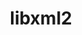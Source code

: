 ---
title: "libxml2"
layout: cache
categories: [package, develop-2023-10-01]
meta: {"versions": ["2.10.3"], "compilers": ["apple-clang@=14.0.0", "cce@=15.0.1", "gcc@=10.3.0", "gcc@=11.1.0", "gcc@=11.3.0", "gcc@=12.1.0", "gcc@=7.3.1", "gcc@=7.5.0", "oneapi@=2023.2.0"], "oss": ["amzn2", "rhel8", "sle_hpc15", "ubuntu18.04", "ubuntu20.04", "ubuntu22.04", "ventura"], "platforms": ["darwin", "linux"], "targets": ["aarch64", "neoverse_n1", "ppc64le", "x86_64", "x86_64_v3", "x86_64_v4", "zen4"], "stacks": ["aws-isc", "aws-isc-aarch64", "build_systems", "data-vis-sdk", "e4s", "e4s-cray-rhel", "e4s-cray-sles", "e4s-oneapi", "e4s-power", "gpu-tests", "ml-darwin-aarch64-mps", "ml-linux-x86_64-cpu", "ml-linux-x86_64-cuda", "ml-linux-x86_64-rocm", "radiuss", "radiuss-aws", "radiuss-aws-aarch64", "root", "tutorial"], "num_specs": 16, "num_specs_by_stack": {"root": 16, "ml-darwin-aarch64-mps": 1, "aws-isc-aarch64": 2, "radiuss-aws-aarch64": 2, "aws-isc": 1, "radiuss-aws": 1, "e4s-cray-rhel": 1, "gpu-tests": 1, "e4s": 1, "e4s-power": 1, "e4s-oneapi": 1, "e4s-cray-sles": 1, "build_systems": 1, "radiuss": 1, "data-vis-sdk": 1, "tutorial": 2, "ml-linux-x86_64-cuda": 1, "ml-linux-x86_64-cpu": 1, "ml-linux-x86_64-rocm": 1}}
spec_details: [{"hash": "o22vtqzuxzlhiskd47yvf6h3ftnyky2o", "compiler": "apple-clang@=14.0.0", "versions": ["2.10.3"], "os": "ventura", "platform": "darwin", "target": "aarch64", "variants": ["build_system=autotools", "+pic", "~python", "+shared"], "stacks": ["root", "ml-darwin-aarch64-mps"], "size": "-", "tarball": "https://binaries.spack.io/develop-2023-10-01/build_cache/darwin-ventura-aarch64/apple-clang-14.0.0/libxml2-2.10.3/darwin-ventura-aarch64-apple-clang-14.0.0-libxml2-2.10.3-o22vtqzuxzlhiskd47yvf6h3ftnyky2o.spack"}, {"hash": "h6nqbmdllfa4sszuzjjzbebcelsubdfh", "compiler": "gcc@=7.3.1", "versions": ["2.10.3"], "os": "amzn2", "platform": "linux", "target": "aarch64", "variants": ["build_system=autotools", "+pic", "~python", "+shared"], "stacks": ["aws-isc-aarch64", "root"], "size": "-", "tarball": "https://binaries.spack.io/develop-2023-10-01/build_cache/linux-amzn2-aarch64/gcc-7.3.1/libxml2-2.10.3/linux-amzn2-aarch64-gcc-7.3.1-libxml2-2.10.3-h6nqbmdllfa4sszuzjjzbebcelsubdfh.spack"}, {"hash": "y24raitvzysbcmf56ib2zfdoazxa6hra", "compiler": "gcc@=7.3.1", "versions": ["2.10.3"], "os": "amzn2", "platform": "linux", "target": "aarch64", "variants": ["build_system=autotools", "+pic", "~python", "+shared"], "stacks": ["root", "radiuss-aws-aarch64"], "size": "-", "tarball": "https://binaries.spack.io/develop-2023-10-01/build_cache/linux-amzn2-aarch64/gcc-7.3.1/libxml2-2.10.3/linux-amzn2-aarch64-gcc-7.3.1-libxml2-2.10.3-y24raitvzysbcmf56ib2zfdoazxa6hra.spack"}, {"hash": "f2sbjw7p57uwsggyb2c56ulpfberczj6", "compiler": "gcc@=7.3.1", "versions": ["2.10.3"], "os": "amzn2", "platform": "linux", "target": "neoverse_n1", "variants": ["build_system=autotools", "+pic", "~python", "+shared"], "stacks": ["root", "radiuss-aws-aarch64"], "size": "-", "tarball": "https://binaries.spack.io/develop-2023-10-01/build_cache/linux-amzn2-neoverse_n1/gcc-7.3.1/libxml2-2.10.3/linux-amzn2-neoverse_n1-gcc-7.3.1-libxml2-2.10.3-f2sbjw7p57uwsggyb2c56ulpfberczj6.spack"}, {"hash": "lptjzq3r2zdjnep6xghos5jnhshsl7d7", "compiler": "gcc@=7.3.1", "versions": ["2.10.3"], "os": "amzn2", "platform": "linux", "target": "neoverse_n1", "variants": ["build_system=autotools", "+pic", "~python", "+shared"], "stacks": ["aws-isc-aarch64", "root"], "size": "-", "tarball": "https://binaries.spack.io/develop-2023-10-01/build_cache/linux-amzn2-neoverse_n1/gcc-7.3.1/libxml2-2.10.3/linux-amzn2-neoverse_n1-gcc-7.3.1-libxml2-2.10.3-lptjzq3r2zdjnep6xghos5jnhshsl7d7.spack"}, {"hash": "epyvntgpqbctxc2ighprxxgaxppm4pv3", "compiler": "gcc@=7.3.1", "versions": ["2.10.3"], "os": "amzn2", "platform": "linux", "target": "x86_64_v3", "variants": ["build_system=autotools", "+pic", "~python", "+shared"], "stacks": ["aws-isc", "root"], "size": "-", "tarball": "https://binaries.spack.io/develop-2023-10-01/build_cache/linux-amzn2-x86_64_v3/gcc-7.3.1/libxml2-2.10.3/linux-amzn2-x86_64_v3-gcc-7.3.1-libxml2-2.10.3-epyvntgpqbctxc2ighprxxgaxppm4pv3.spack"}, {"hash": "f5bec7lqcetcosrxad37vgaatl4znelr", "compiler": "gcc@=7.3.1", "versions": ["2.10.3"], "os": "amzn2", "platform": "linux", "target": "x86_64_v3", "variants": ["build_system=autotools", "+pic", "~python", "+shared"], "stacks": ["radiuss-aws", "root"], "size": "-", "tarball": "https://binaries.spack.io/develop-2023-10-01/build_cache/linux-amzn2-x86_64_v3/gcc-7.3.1/libxml2-2.10.3/linux-amzn2-x86_64_v3-gcc-7.3.1-libxml2-2.10.3-f5bec7lqcetcosrxad37vgaatl4znelr.spack"}, {"hash": "lwusiuxvavxlct3dpelcr2ivb54oa2h7", "compiler": "cce@=15.0.1", "versions": ["2.10.3"], "os": "rhel8", "platform": "linux", "target": "zen4", "variants": ["build_system=autotools", "+pic", "~python", "+shared"], "stacks": ["root", "e4s-cray-rhel"], "size": "-", "tarball": "https://binaries.spack.io/develop-2023-10-01/build_cache/linux-rhel8-zen4/cce-15.0.1/libxml2-2.10.3/linux-rhel8-zen4-cce-15.0.1-libxml2-2.10.3-lwusiuxvavxlct3dpelcr2ivb54oa2h7.spack"}, {"hash": "n774swurf7k72eoclloethuqihc57ix2", "compiler": "gcc@=11.1.0", "versions": ["2.10.3"], "os": "ubuntu20.04", "platform": "linux", "target": "x86_64_v3", "variants": ["build_system=autotools", "+pic", "~python", "+shared"], "stacks": ["gpu-tests", "root", "e4s"], "size": "-", "tarball": "https://binaries.spack.io/develop-2023-10-01/build_cache/linux-ubuntu20.04-x86_64_v3/gcc-11.1.0/libxml2-2.10.3/linux-ubuntu20.04-x86_64_v3-gcc-11.1.0-libxml2-2.10.3-n774swurf7k72eoclloethuqihc57ix2.spack"}, {"hash": "kltzeglgtybyonqwmple5ls5rdemajvh", "compiler": "gcc@=11.1.0", "versions": ["2.10.3"], "os": "ubuntu20.04", "platform": "linux", "target": "ppc64le", "variants": ["build_system=autotools", "+pic", "~python", "+shared"], "stacks": ["root", "e4s-power"], "size": "-", "tarball": "https://binaries.spack.io/develop-2023-10-01/build_cache/linux-ubuntu20.04-ppc64le/gcc-11.1.0/libxml2-2.10.3/linux-ubuntu20.04-ppc64le-gcc-11.1.0-libxml2-2.10.3-kltzeglgtybyonqwmple5ls5rdemajvh.spack"}, {"hash": "rsqdxmimw7pd5makqc5yyxtvtcca73cu", "compiler": "oneapi@=2023.2.0", "versions": ["2.10.3"], "os": "ubuntu20.04", "platform": "linux", "target": "x86_64", "variants": ["build_system=autotools", "+pic", "~python", "+shared"], "stacks": ["root", "e4s-oneapi"], "size": "-", "tarball": "https://binaries.spack.io/develop-2023-10-01/build_cache/linux-ubuntu20.04-x86_64/oneapi-2023.2.0/libxml2-2.10.3/linux-ubuntu20.04-x86_64-oneapi-2023.2.0-libxml2-2.10.3-rsqdxmimw7pd5makqc5yyxtvtcca73cu.spack"}, {"hash": "vzl2vyq3isp6t4j5m7tgswug5je2zggs", "compiler": "gcc@=10.3.0", "versions": ["2.10.3"], "os": "sle_hpc15", "platform": "linux", "target": "x86_64_v4", "variants": ["build_system=autotools", "+pic", "~python", "+shared"], "stacks": ["root", "e4s-cray-sles"], "size": "-", "tarball": "https://binaries.spack.io/develop-2023-10-01/build_cache/linux-sle_hpc15-x86_64_v4/gcc-10.3.0/libxml2-2.10.3/linux-sle_hpc15-x86_64_v4-gcc-10.3.0-libxml2-2.10.3-vzl2vyq3isp6t4j5m7tgswug5je2zggs.spack"}, {"hash": "vim22qjryrwcuqc2rk2jzpsxde4iqabw", "compiler": "gcc@=7.5.0", "versions": ["2.10.3"], "os": "ubuntu18.04", "platform": "linux", "target": "x86_64_v3", "variants": ["build_system=autotools", "+pic", "~python", "+shared"], "stacks": ["build_systems", "root", "radiuss"], "size": "-", "tarball": "https://binaries.spack.io/develop-2023-10-01/build_cache/linux-ubuntu18.04-x86_64_v3/gcc-7.5.0/libxml2-2.10.3/linux-ubuntu18.04-x86_64_v3-gcc-7.5.0-libxml2-2.10.3-vim22qjryrwcuqc2rk2jzpsxde4iqabw.spack"}, {"hash": "jur6wnv52koam3jvjplds3pynru5kybn", "compiler": "gcc@=11.1.0", "versions": ["2.10.3"], "os": "ubuntu20.04", "platform": "linux", "target": "x86_64_v3", "variants": ["build_system=autotools", "+pic", "~python", "+shared"], "stacks": ["root", "data-vis-sdk"], "size": "-", "tarball": "https://binaries.spack.io/develop-2023-10-01/build_cache/linux-ubuntu20.04-x86_64_v3/gcc-11.1.0/libxml2-2.10.3/linux-ubuntu20.04-x86_64_v3-gcc-11.1.0-libxml2-2.10.3-jur6wnv52koam3jvjplds3pynru5kybn.spack"}, {"hash": "ve4ahiv3nn4dzpcfsa4y7x7k6eklaioh", "compiler": "gcc@=11.3.0", "versions": ["2.10.3"], "os": "ubuntu22.04", "platform": "linux", "target": "x86_64_v3", "variants": ["build_system=autotools", "+pic", "~python", "+shared"], "stacks": ["tutorial", "ml-linux-x86_64-cuda", "ml-linux-x86_64-cpu", "ml-linux-x86_64-rocm", "root"], "size": "-", "tarball": "https://binaries.spack.io/develop-2023-10-01/build_cache/linux-ubuntu22.04-x86_64_v3/gcc-11.3.0/libxml2-2.10.3/linux-ubuntu22.04-x86_64_v3-gcc-11.3.0-libxml2-2.10.3-ve4ahiv3nn4dzpcfsa4y7x7k6eklaioh.spack"}, {"hash": "ixzgdsry44mmkhaxmov3zhr4k5xwx6cw", "compiler": "gcc@=12.1.0", "versions": ["2.10.3"], "os": "ubuntu22.04", "platform": "linux", "target": "x86_64_v3", "variants": ["build_system=autotools", "+pic", "~python", "+shared"], "stacks": ["tutorial", "root"], "size": "-", "tarball": "https://binaries.spack.io/develop-2023-10-01/build_cache/linux-ubuntu22.04-x86_64_v3/gcc-12.1.0/libxml2-2.10.3/linux-ubuntu22.04-x86_64_v3-gcc-12.1.0-libxml2-2.10.3-ixzgdsry44mmkhaxmov3zhr4k5xwx6cw.spack"}]
---